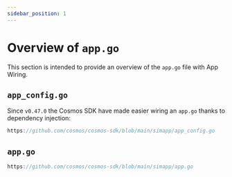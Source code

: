```yaml
---
sidebar_position: 1
---
```


# Overview of `app.go`

This section is intended to provide an overview of the `app.go` file with App Wiring.

## `app_config.go`

Since `v0.47.0` the Cosmos SDK have made easier wiring an `app.go` thanks to dependency injection:

```go reference
https://github.com/cosmos/cosmos-sdk/blob/main/simapp/app_config.go
```

## `app.go`

```go reference
https://github.com/cosmos/cosmos-sdk/blob/main/simapp/app.go
```
